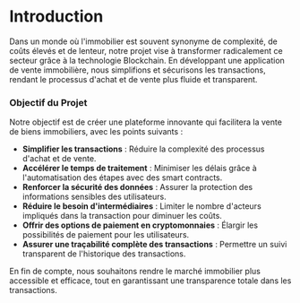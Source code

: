# Introduction

Dans un monde où l'immobilier est souvent synonyme de complexité, de coûts élevés et de lenteur, notre projet vise à transformer radicalement ce secteur grâce à la technologie Blockchain. En développant une application de vente immobilière, nous simplifions et sécurisons les transactions, rendant le processus d'achat et de vente plus fluide et transparent.

### Objectif du Projet

Notre objectif est de créer une plateforme innovante qui facilitera la vente de biens immobiliers, avec les points suivants :

- **Simplifier les transactions** : Réduire la complexité des processus d'achat et de vente.
- **Accélérer le temps de traitement** : Minimiser les délais grâce à l'automatisation des étapes avec des smart contracts.
- **Renforcer la sécurité des données** : Assurer la protection des informations sensibles des utilisateurs.
- **Réduire le besoin d'intermédiaires** : Limiter le nombre d'acteurs impliqués dans la transaction pour diminuer les coûts.
- **Offrir des options de paiement en cryptomonnaies** : Élargir les possibilités de paiement pour les utilisateurs.
- **Assurer une traçabilité complète des transactions** : Permettre un suivi transparent de l'historique des transactions.

En fin de compte, nous souhaitons rendre le marché immobilier plus accessible et efficace, tout en garantissant une transparence totale dans les transactions.
